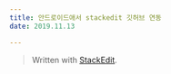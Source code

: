 ```yaml
---
title: 안드로이드애서 stackedit 깃허브 연동  
date: 2019.11.13

---
```


> Written with [StackEdit](https://stackedit.io/).
<!--stackedit_data:
eyJoaXN0b3J5IjpbOTE3NDAyNTBdfQ==
-->